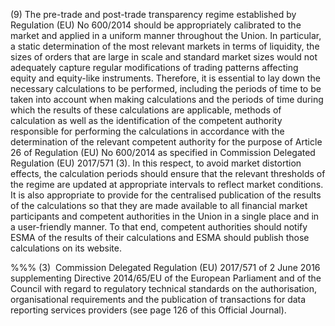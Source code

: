 (9) The pre-trade and post-trade transparency regime established by Regulation (EU) No 600/2014 should be appropriately calibrated to the market and applied in a uniform manner throughout the Union. In particular, a static determination of the most relevant markets in terms of liquidity, the sizes of orders that are large in scale and standard market sizes would not adequately capture regular modifications of trading patterns affecting equity and equity-like instruments. Therefore, it is essential to lay down the necessary calculations to be performed, including the periods of time to be taken into account when making calculations and the periods of time during which the results of these calculations are applicable, methods of calculation as well as the identification of the competent authority responsible for performing the calculations in accordance with the determination of the relevant competent authority for the purpose of Article 26 of Regulation (EU) No 600/2014 as specified in Commission Delegated Regulation (EU) 2017/571 (3). In this respect, to avoid market distortion effects, the calculation periods should ensure that the relevant thresholds of the regime are updated at appropriate intervals to reflect market conditions. It is also appropriate to provide for the centralised publication of the results of the calculations so that they are made available to all financial market participants and competent authorities in the Union in a single place and in a user-friendly manner. To that end, competent authorities should notify ESMA of the results of their calculations and ESMA should publish those calculations on its website.

%%% (3)  Commission Delegated Regulation (EU) 2017/571 of 2 June 2016 supplementing Directive 2014/65/EU of the European Parliament and of the Council with regard to regulatory technical standards on the authorisation, organisational requirements and the publication of transactions for data reporting services providers (see page 126 of this Official Journal).